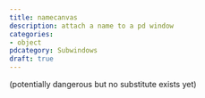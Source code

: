 ```yaml
---
title: namecanvas
description: attach a name to a pd window
categories:
- object
pdcategory: Subwindows
draft: true
---
```

(potentially dangerous but no substitute exists yet)
